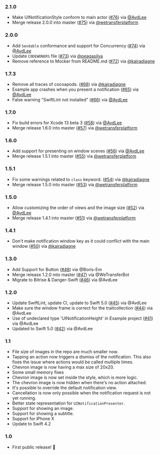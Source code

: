 ### 2.1.0
- Make UINotificationStyle conform to main actor ([#76](https://github.com/WeTransfer/UINotifications/pull/76)) via [@AvdLee](https://github.com/AvdLee)
- Merge release 2.0.0 into master ([#75](https://github.com/WeTransfer/UINotifications/pull/75)) via [@wetransferplatform](https://github.com/wetransferplatform)

### 2.0.0
- Add `Sendable` conformance and support for Concurrency ([#74](https://github.com/WeTransfer/UINotifications/pull/74)) via [@AvdLee](https://github.com/AvdLee)
- Update `CODEWONERS` file ([#73](https://github.com/WeTransfer/UINotifications/pull/73)) via [@peagasilva](https://github.com/peagasilva)
- Remove reference to Mocker from README.md ([#72](https://github.com/WeTransfer/UINotifications/pull/72)) via [@kairadiagne](https://github.com/kairadiagne)

### 1.7.3
- Remove all traces of cocoapods. ([#68](https://github.com/WeTransfer/UINotifications/issues/68)) via [@kairadiagne](https://github.com/kairadiagne)
- Example app crashes when you present a notification ([#65](https://github.com/WeTransfer/UINotifications/issues/65)) via [@AvdLee](https://github.com/AvdLee)
- False warning "SwiftLint not installed" ([#66](https://github.com/WeTransfer/UINotifications/issues/66)) via [@AvdLee](https://github.com/AvdLee)

### 1.7.0
- Fix build errors for Xcode 13 beta 3 ([#58](https://github.com/WeTransfer/UINotifications/pull/58)) via [@AvdLee](https://github.com/AvdLee)
- Merge release 1.6.0 into master ([#57](https://github.com/WeTransfer/UINotifications/pull/57)) via [@wetransferplatform](https://github.com/wetransferplatform)

### 1.6.0
- Add support for presenting on window scenes ([#56](https://github.com/WeTransfer/UINotifications/pull/56)) via [@AvdLee](https://github.com/AvdLee)
- Merge release 1.5.1 into master ([#55](https://github.com/WeTransfer/UINotifications/pull/55)) via [@wetransferplatform](https://github.com/wetransferplatform)

### 1.5.1
- Fix some warnings related to `class` keyword. ([#54](https://github.com/WeTransfer/UINotifications/pull/54)) via [@kairadiagne](https://github.com/kairadiagne)
- Merge release 1.5.0 into master ([#53](https://github.com/WeTransfer/UINotifications/pull/53)) via [@wetransferplatform](https://github.com/wetransferplatform)

### 1.5.0
- Allow customizing the order of views and the image size ([#52](https://github.com/WeTransfer/UINotifications/pull/52)) via [@AvdLee](https://github.com/AvdLee)
- Merge release 1.4.1 into master ([#51](https://github.com/WeTransfer/UINotifications/pull/51)) via [@wetransferplatform](https://github.com/wetransferplatform)

### 1.4.1
- Don't make notification window key as it could conflict with the main window ([#50](https://github.com/WeTransfer/UINotifications/pull/50)) via [@kairadiagne](https://github.com/kairadiagne)

### 1.3.0
- Add Support for Button ([#48](https://github.com/WeTransfer/UINotifications/pull/48)) via @Boris-Em
- Merge release 1.2.0 into master ([#47](https://github.com/WeTransfer/UINotifications/pull/47)) via @WeTransferBot
- Migrate to Bitrise & Danger-Swift ([#46](https://github.com/WeTransfer/UINotifications/pull/46)) via @AvdLee

### 1.2.0

- Update SwiftLint, update CI, update to Swift 5.0 ([#45](https://github.com/WeTransfer/UINotifications/pull/45)) via @AvdLee
- Make sure the window frame is correct for the traitcollection ([#44](https://github.com/WeTransfer/UINotifications/pull/44)) via @AvdLee
- Use of undeclared type 'UINotificationHeight' in Example project ([#41](https://github.com/WeTransfer/UINotifications/issues/41)) via @AvdLee
- Updated to Swift 5.0 ([#42](https://github.com/WeTransfer/UINotifications/pull/42)) via @AvdLee

### 1.1
- File size of images in the repo are much smaller now.
- Tapping an action now triggers a dismiss of the notification. This also fixes the issue where actions would be called multiple times.
- Chevron image is now having a max size of 20x20.
- Some small memory fixes
- Chevron image is now set inside the style, which is more logic.
- The chevron image is now hidden when there's no action attached.
- It's possible to override the default notification view.
- Cancellation is now only possible when the notification request is not yet running.
- Better state representation for `UINotificationPresenter`.
- Support for showing an image.
- Support for showing a subtitle.
- Support for iPhone X
- Update to Swift 4.2

### 1.0

- First public release! 🎉